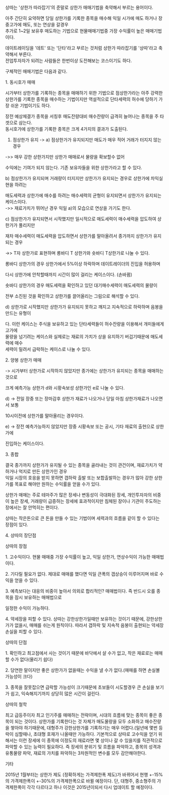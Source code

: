 상따는 '상한가 따라잡기'의 준말로 상한가 매매기법을 축약해서 부르는 용어이다.

아주 간단히 요약하면 당일 상한가를 기록한 종목을 매수해 익일 시가에 매도 하거나 장중고가에 매도, 또는 연상을 갈경우  
추가로 1~2일 보유후 매도하는 기법으로 현물매매기법중 가장 수익률이 높은 매매기법이다.

데이트레이딩을 '데트' 또는 '단타'라고 부르는 것처럼 상한가 따라잡기를 '상따'라고 축약해서 부른다.  
전업투자자가 되려는 사람들은 한번이상 도전해보는 코스이기도 하다.

구체적인 매매기법은 다음과 같다.

1\. 동시호가 매매

시가부터 상한가를 기록하는 종목을 매매하기 위한 기법으로 점상한가라는 아주 강력한 상한가를 기록한 종목을 매수하는 기법이지만 역설적으로
단타세력의 허수에 당하기 가장 쉬운 기법이기도 하다.  
  
장전 예상체결가 종목을 서칭후 매도잔량대비 매수잔량이 급격히 늘어나는 종목을 주 타겟으로 삼는다.  
동시호가에 상한가를 기록한 종목은 크게 4가지의 결과가 도출된다.  
  
1) 점상한가 유지 -> a) 점상한가가 유지되지만 매도가 매우 적어 거래가 터지지 않는 경우  

->> 매우 강한 상한가지만 상한가 매매로서 물량을 확보할수 없어  

수익에는 기여가 되지 않는다. 기존 보유자들을 위한 상한가라고 할 수 있다.  

b) 점상한가가 유지되며 거래량이 터지지만 상한가가 유지되는 경우로 상한가에 차익실현을 하려는  

매도세력과 상한가에 매수를 하려는 매수세력의 균형이 유지되면서 상한가가 유지되는 케이스이다.  
->> 재료가치가 뛰어난 경우 익일 a)의 모습으로 연상을 가기도 한다.   

c) 점상한가가 유지되면서 시작했지만 일시적으로 매도세력이 매수세력을 압도하여 상한가가 풀리지만  

재차 매수세력이 매도세력을 압도하면서 상한가를 말아올려서 종가까지 상한가가 유지되는 경우  

->> T자 상한가로 표현하며 롱바디 T 상한가와 숏바디 T상한가로 나눌 수 있다.  

롱바디 상한가의 경우 상한가에서 5%이상 하락하며 데이트레이더의 진입을 허용하며  

다시 상한가에 안착할때까지 시간이 많이 걸리는 케이스이다. (손바뀜)  

숏바디 상한가의 경우 매도세력을 확인하고 있던 대기매수세력이 매도세력의 물량이  

전부 소진된 것을 확인하고 상한가를 끌어올리는 그림으로 해석할 수 있다.  

d) 상한가로 시작했지만 상한가가 유지되지 못하고 깨지고 지속적으로 하락하며 음봉을 만드는 유형이  

다. 이런 케이스는 주식을 보유하고 있는 단타세력들이 허수잔량을 이용해서 개미들에게 고가에  
물량을 넘기려는 케이스와 실제로는 재료의 가치가 상을 유지하기 버겁기때문에 매도세력에 매수  
세력이 밀려서 급락하는 케이스로 나눌 수 있다.  

  
  

2\. 양봉 상한가 매매

-> 시가부터 상한가로 시작하지 않았지만 종가에는 상한가가 유지되는 종목을 매매하는 것으로   

크게 예측가능 상한가 d와 시황속보성 상한가인 e로 나눌 수 있다.  

d) -> 전일 장중 또는 장마감후 상한가 재료가 나오거나 당일 아침 상한가재료가 나오면서 보통  

10시이전에 상한가를 말아올리는 경우이다.  

e) -> 장전 예측가능하지 않았지만 장중 시황속보 또는 공시, 기타 재료의 출현으로 상한가에  

진입하는 케이스이다.  
  

3\. 종합

결국 종가까지 상한가가 유지될 수 있는 종목을 골라내는 것이 관건이며, 재료가치가 약하거나 억지로 만든 상한가인 경우  
익일 시장의 호응을 받지 못하면 갭하락 출발 또는 보합출발하는 경우가 많아 강한 상한가를 목표로 해야만 원하는 수익률을 얻을 수가 있다.  
  
상한가 매매는 주로 테마주가 많은 장세나 변동성이 극대화된 장세, 개인투자자의 비중이 높은 장세, 거래량이 급증하는 장세에 효과적이지만
침체된 장이나 기관이 주도하는 장에서는 잘 안먹히는 편이다.  

상따는 작은돈으로 큰 돈을 만들 수 있는 기법이며 세력과의 흐름을 같이 할 수 있다는 장점이 있다.

4\. 상따의 장단점

상따의 장점

1\. 고수익이다. 현물 매매중 가장 수익률이 높고, 익일 상한가, 연상수익이 가능한 매매법이다.

2\. 기다릴 필요가 없다. 제대로 매매를 했다면 익일 큰폭의 갭상승이 이루어지며 바로 수익을 얻을 수 있다.

3\. 예측보다는 대응의 비중이 높아서 의외로 합리적인? 매매법이다. 즉 반드시 오를 종목을 잠시 보유하는 매매법으로  

일정한 수익이 가능하다.  

4\. 약세장을 피할 수 있다. 상따는 강한상한가일때만 보유하는 것이기 때문에, 강한상한가가 없을시, 매매를 쉬는게 원칙이다. 따라서 갭하락
및 지속적 음봉이 출현되는 약세장 손실을 피할 수 있다.

상따의 단점

1\. 확인하고 최고점에서 사는 것이기 때문에 바닥에서 살 수가 없고, 작은 재료로는 매매할 수가 없다(물리기 쉽다)

2\. 당연한 말이지만 좋은 상한가가 없을때는 수익을 낼 수가 없다.(매매를 하면 손실볼 가능성이 크다)

3\. 종목을 잘못잡으면 급락할 가능성이 크기때문에 초보들이 시도할경우 큰 손실을 보기가 쉽고, 익숙해지기까지 상당히 많은 시간이 걸린다.

상따의 철학

최고 급등주이자 최고 인기주를 매매하는 전략이며, 시대의 흐름에 맞는 종목이 좋은 종목이 되는 것이다. 상한가를 기록한다는 것 자체가
매도물량을 모두 소화하고 매수잔량을 쌓아야 하기때문에, 대형주가 강한상한가를 기록하기는 매우 어렵다.(일년에 몇번 등락이 심할때나, 초대형
호재가 나올때만 가능하다. 기본적으로 상따로 고수익을 얻기 위해서는 이런 장세에 이 종목에 이정도의 재료라면 몇 상이나 갈 수 있을지를
직관적으로 파악할 수 있는 능력이 필요하다. 즉 장세의 분위기 및 흐름을 파악하고, 종목의 성격과 유통물량 파악, 재료의 가치를 파악하는
3차원적인 변수를 모두 감안해야한다.

기타  

2015년 1월부터는 상한가 제도 (정확하게는 가격제한폭 제도)가 바뀌어서 현행 +-15%의 가격제한폭이 +-30%의 가격제한폭으로 바뀔
예정이다. 단, 대형주, 중소형주의 가격제한폭이 각각 다르다고 하나 이것은 2015년이되서 다시 업데이트 할 예정이다.

